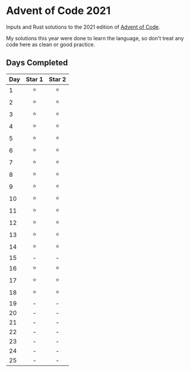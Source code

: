 # Advent of Code 2021

Inputs and Rust solutions to the 2021 edition of [Advent of Code](https://adventofcode.com/2021).

My solutions this year were done to learn the language, so don't treat any code here as clean or good practice.

## Days Completed

Day | Star 1 | Star 2
----|:------:|:-----:
1   | ⭐     | ⭐ 
2 | ⭐ | ⭐
3 | ⭐ | ⭐
4 | ⭐ | ⭐
5 | ⭐ | ⭐
6 | ⭐ | ⭐
7 | ⭐ | ⭐
8 | ⭐ | ⭐
9 | ⭐ | ⭐
10 | ⭐ | ⭐
11 | ⭐ | ⭐
12 | ⭐ | ⭐
13 | ⭐ | ⭐
14 | ⭐ | ⭐
15 | - | -
16 | ⭐ | ⭐
17 | ⭐ | ⭐
18 | ⭐ | ⭐
19 | - | -
20 | - | -
21 | - | -
22 | - | -
23 | - | -
24 | - | -
25 | - | -

